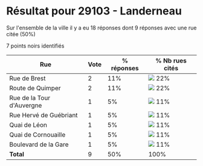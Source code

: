 # Résultat pour 29103 - Landerneau

Sur l'ensemble de la ville il y a eu 18 réponses dont 9 réponses avec une rue citée (50%)

7 points noirs identifiés

| Rue | Vote | % réponses | % Nb rues cités|
|-----|------|------------|----------------|
| Rue de Brest | 2 | 11% | <img src="../../img/bar_22.gif" />&nbsp;22%|
| Route de Quimper | 2 | 11% | <img src="../../img/bar_22.gif" />&nbsp;22%|
| Rue de la Tour d'Auvergne | 1 | 5% | <img src="../../img/bar_11.gif" />&nbsp;11%|
| Rue Hervé de Guébriant | 1 | 5% | <img src="../../img/bar_11.gif" />&nbsp;11%|
| Quai de Léon | 1 | 5% | <img src="../../img/bar_11.gif" />&nbsp;11%|
| Quai de Cornouaille | 1 | 5% | <img src="../../img/bar_11.gif" />&nbsp;11%|
| Boulevard de la Gare | 1 | 5% | <img src="../../img/bar_11.gif" />&nbsp;11%|
| **Total** | 9 | 50% | 100%|
